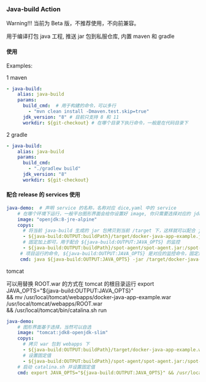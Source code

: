 ### Java-build Action

Warning!!! 当前为 Beta 版，不推荐使用，不向前兼容。

用于编译打包 java 工程, 推送 jar 包到私服仓库, 内置 maven 和 gradle

#### 使用

Examples:

1 maven

```yaml
- java-build:
    alias: java-build
    params:
      build_cmd:  # 用于构建的命令，可以多行
        - "mvn clean install -Dmaven.test.skip=true"
      jdk_version: "8" # 目前只支持 8 和 11
      workdir: ${git-checkout} # 在哪个目录下执行命令，一般是在代码目录下
```

2 gradle

```yaml
- java-build:
    alias: java-build
    params:
      build_cmd: 
        - "./gradlew build"
      jdk_version: "8"
      workdir: ${git-checkout}
```


#### 配合 release 的 services 使用


```yaml
java-demo:  # 声明 service 的名称，名称对应 dice,yaml 中的 service
    # 在哪个环境下运行，一般平台图形界面会给你设置好 image, 你只需要选择对应的 jdk 版本
    image: "openjdk:8-jre-alpine"
    copys:
      # 将当前 java-build 生成的 jar 包拷贝到当前 /target 下，这样就可以配合 java -jar 直接运行
      - ${java-build:OUTPUT:buildPath}/target/docker-java-app-example.jar:/target
      # 固定加上即可，用于配合 ${java-build:OUTPUT:JAVA_OPTS} 的监控
      - ${java-build:OUTPUT:buildPath}/spot-agent/spot-agent.jar:/spot-agent
     # 项目运行的命令, ${java-build:OUTPUT:JAVA_OPTS} 是对应的监控命令，固定加上即可
     cmd: java ${java-build:OUTPUT:JAVA_OPTS} -jar /target/docker-java-app-example.jar 
```

tomcat

可以用替换 ROOT.war 的方式在 tomcat 的根目录运行
export JAVA_OPTS="${java-build:OUTPUT:JAVA_OPTS}" \
&& mv /usr/local/tomcat/webapps/docker-java-app-example.war /usr/local/tomcat/webapps/ROOT.war \
 && /usr/local/tomcat/bin/catalina.sh run


```yaml
java-demo: 
    # 图形界面基于选择，当然可以自选
    image: "tomcat:jdk8-openjdk-slim"
    copys:
      # 拷贝 war 包到 webapps 下
      - ${java-build:OUTPUT:buildPath}/target/docker-java-app-example.war:/usr/local/tomcat/webapps
      # 设置固定值
      - ${java-build:OUTPUT:buildPath}/spot-agent/spot-agent.jar:/spot-agent
    # 启动 catalina.sh 并设置固定值
    cmd: export JAVA_OPTS="${java-build:OUTPUT:JAVA_OPTS}" && /usr/local/tomcat/bin/catalina.sh run
```
